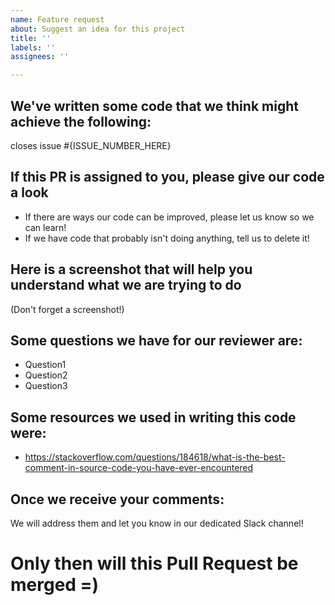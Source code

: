 ```yaml
---
name: Feature request
about: Suggest an idea for this project
title: ''
labels: ''
assignees: ''

---
```


## We've written some code that we think might achieve the following:

closes issue #{ISSUE_NUMBER_HERE}

## If this PR is assigned to you, please give our code a look

* If there are ways our code can be improved, please let us know so we can learn!
* If we have code that probably isn't doing anything, tell us to delete it!

## Here is a screenshot that will help you understand what we are trying to do

(Don't forget a screenshot!)

## Some questions we have for our reviewer are:

* Question1
* Question2
* Question3

## Some resources we used in writing this code were:

* https://stackoverflow.com/questions/184618/what-is-the-best-comment-in-source-code-you-have-ever-encountered

## Once we receive your comments:

We will address them and let you know in our dedicated Slack channel!

# Only then will this Pull Request be merged =)
